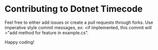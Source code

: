 # Contributing to Dotnet Timecode

Feel free to either add issues or create a pull requests through forks. 
Use imperative style commit messages, ex: <if implemented, this commit will >"add method for feature in example.cs".

Happy coding!
